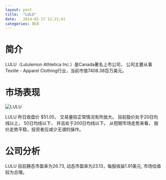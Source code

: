 ```yaml
---
layout: post
title:  "LULU"
date:   2014-02-17 12:21:41
categories: 观点
---
```


# 简介
LULU（Lululemon Athletica Inc.）是Canada著名上市公司，
公司主要从事Textile - Apparel Clothing行业，当前市值7408.38百万美元。

# 市场表现

![LULU](http://finviz.com/chart.ashx?t=LULU&ty=c&ta=1&p=d&s=l)

LULU 昨日收盘价 $51.05，
交易量较正常情况有所放大。
目前股价处于20日均线以上，
50日均线以下，
并且处于200日均线以下。
从短期市场走势来看，
股价走势平稳，投资者应减少无谓的操作。

# 公司分析
LULU 目前静态市盈率为26.73, 动态市盈率为23.13，每股收益1.91美元,
市场估值较为合理。
